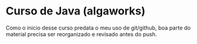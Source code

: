 # Curso de Java (algaworks)
Como o inicio desse curso predata o meu uso de git/github, boa parte do material precisa ser reorganizado e revisado antes do push.
